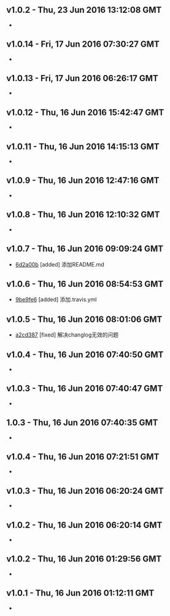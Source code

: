 v1.0.2 - Thu, 23 Jun 2016 13:12:08 GMT
--------------------------------------

- 


v1.0.14 - Fri, 17 Jun 2016 07:30:27 GMT
---------------------------------------

- 


v1.0.13 - Fri, 17 Jun 2016 06:26:17 GMT
---------------------------------------

- 


v1.0.12 - Thu, 16 Jun 2016 15:42:47 GMT
---------------------------------------

- 


v1.0.11 - Thu, 16 Jun 2016 14:15:13 GMT
---------------------------------------

- 


v1.0.9 - Thu, 16 Jun 2016 12:47:16 GMT
--------------------------------------

- 


v1.0.8 - Thu, 16 Jun 2016 12:10:32 GMT
--------------------------------------

- 


v1.0.7 - Thu, 16 Jun 2016 09:09:24 GMT
--------------------------------------

- [6d2a00b](../../commit/6d2a00b) [added] 添加README.md


v1.0.6 - Thu, 16 Jun 2016 08:54:53 GMT
--------------------------------------

- [9be9fe6](../../commit/9be9fe6) [added] 添加.travis.yml


v1.0.5 - Thu, 16 Jun 2016 08:01:06 GMT
--------------------------------------

- [a2cd387](../../commit/a2cd387) [fixed] 解决changlog无效的问题


v1.0.4 - Thu, 16 Jun 2016 07:40:50 GMT
--------------------------------------

- 


v1.0.3 - Thu, 16 Jun 2016 07:40:47 GMT
--------------------------------------

- 


1.0.3 - Thu, 16 Jun 2016 07:40:35 GMT
-------------------------------------

- 


v1.0.4 - Thu, 16 Jun 2016 07:21:51 GMT
--------------------------------------

- 


v1.0.3 - Thu, 16 Jun 2016 06:20:24 GMT
--------------------------------------

- 


v1.0.2 - Thu, 16 Jun 2016 06:20:14 GMT
--------------------------------------

- 


v1.0.2 - Thu, 16 Jun 2016 01:29:56 GMT
--------------------------------------

- 


v1.0.1 - Thu, 16 Jun 2016 01:12:11 GMT
--------------------------------------

- 


